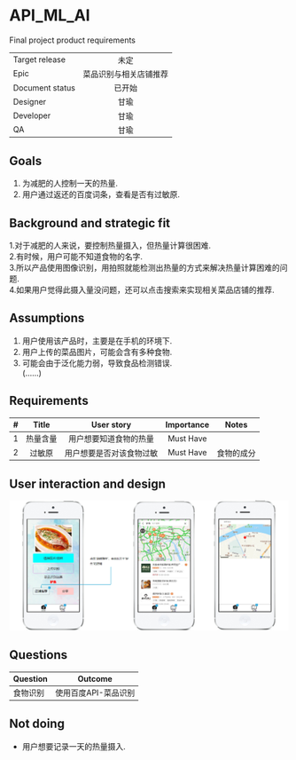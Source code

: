 # API_ML_AI
Final project product requirements


|         |            |
| ------------- |:-------------:|
| Target release     | 未定 |
| Epic      |  菜品识别与相关店铺推荐   |
| Document status | 已开始      |
| Designer        | 甘瑜 |
| Developer       | 甘瑜 |
| QA | 甘瑜  |


## Goals
1. 为减肥的人控制一天的热量.  
2. 用户通过返还的百度词条，查看是否有过敏原.


## Background and strategic fit
1.对于减肥的人来说，要控制热量摄入，但热量计算很困难.  
2.有时候，用户可能不知道食物的名字.  
3.所以产品使用图像识别，用拍照就能检测出热量的方式来解决热量计算困难的问题.  
4.如果用户觉得此摄入量没问题，还可以点击搜索来实现相关菜品店铺的推荐.


## Assumptions
1. 用户使用该产品时，主要是在手机的环境下.  
2. 用户上传的菜品图片，可能会含有多种食物.  
3. 可能会由于泛化能力弱，导致食品检测错误.  
(......)


## Requirements
|    #     |    Title     |       User story     |      Importance     |      Notes     |
| ------------- |:-------------:|:-------------:|:-------------:|:-------------:|
| 1        |   热量含量    | 用户想要知道食物的热量 | Must Have |  |  
| 2        |   过敏原    | 用户想要是否对该食物过敏 | Must Have | 食物的成分 |


## User interaction and design  
![Image text](./pro.jpg)


## Questions
|    Question     |       Outcome     |
| ------------- |:-------------:|
|   食物识别      |  使用百度API-菜品识别    |  



## Not doing
* 用户想要记录一天的热量摄入.  
